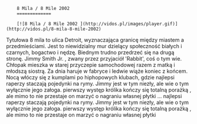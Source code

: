 
        8 Mila / 8 Mile 2002 
        =============
        
        [![8 Mila / 8 Mile 2002 ](http://vidos.pl/images/player.gif)](http://vidos.pl/8-mila-8-mile-2002)
        
        
 Tytułowa 8 mila to ulica Detroit, wyznaczająca granicę między miastem a przedmieściami. Jest to niewidzialny mur dzielący społeczność białych i czarnych, bogactwo i nędzę. Biednym trudno przedrzeć się na drugą stronę. Jimmy Smith Jr. , zwany przez przyjaciół 'Rabbit', coś o tym wie. Chłopak mieszka w starej przyczepie samochodowej razem z matką i młodszą siostrą. Za dnia haruje w fabryce i ledwie wiąże koniec z końcem. Nocą włóczy się z kumplami po hiphopowych klubach, gdzie najlepsi raperzy staczają pojedynki na rymy. Jimmy jest w tym niezły, ale wie o tym wyłącznie jego załoga. pierwszy występ królika kończy się totalną porażką , ale mimo to nie przestaje on marzyć o nagraniu własnej płytki  ... najlepsi raperzy staczają pojedynki na rymy. Jimmy jest w tym niezły, ale wie o tym wyłącznie jego załoga. pierwszy występ królika kończy się totalną porażką , ale mimo to nie przestaje on marzyć o nagraniu własnej płytki
    